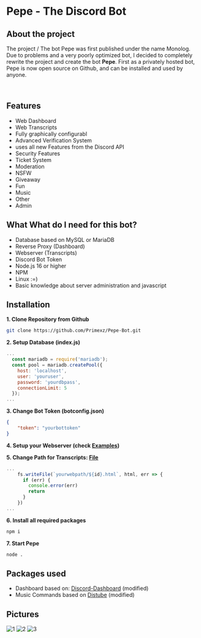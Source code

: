 # Pepe - The Discord Bot

## About the project
The project / The bot Pepe was first published under the name Monolog.
Due to problems and a very poorly optimized bot, I decided to completely rewrite the project and create the bot **Pepe**. 
First as a privately hosted bot, Pepe is now open source on Github, and can be installed and used by anyone. 

<br>

## Features
- Web Dashboard
- Web Transcripts
- Fully graphically configurabl
- Advanced Verification System
- uses all new Features from the Discord API
- Security Features
- Ticket System
- Moderation
- NSFW
- Giveaway
- Fun
- Music
- Other
- Admin



## What What do I need for this bot?
- Database based on MySQL or MariaDB
- Reverse Proxy (Dashboard)
- Webserver (Transcripts)
- Discord Bot Token
- Node.js 16 or higher
- NPM
- Linux :=)
- Basic knowledge about server administration and javascript




## Installation
**1. Clone Repository from Github**

```bash
git clone https://github.com/Primexz/Pepe-Bot.git
```

**2. Setup Database (index.js)**
```js
...
  const mariadb = require('mariadb');
  const pool = mariadb.createPool({
    host: 'localhost',
    user: 'youruser',
    password: 'yourdbpass',
    connectionLimit: 5
  });
...
```

**3. Change Bot Token (botconfig.json)**
```json
{
	"token": "yourbottoken"
}
```

**4. Setup your Webserver (check [Examples](https://github.com/Primexz/Pepe-Bot/tree/main/Examples))**

**5. Change Path for Transcripts: [File](https://github.com/Primexz/Pepe-Bot/blob/main/modules/transcript.js)**
```js
...
    fs.writeFile(`yourwebpath/${id}.html`, html, err => {
      if (err) {
        console.error(err)
        return
      }
    })
...
```

**6. Install all required packages**

```bash
npm i
```

**7. Start Pepe**
```bash
node .
```

## Packages used
- Dashboard based on: [Discord-Dashboard](https://github.com/breftejk/Discord.js-Web-Dashboard) (modified)
- Music Commands based on [Distube](https://github.com/skick1234/DisTube) (modified)

## Pictures
![1](https://i.imgur.com/XhYZCI0.png)
![2](https://i.imgur.com/ZeIkn3j.png)
![3](https://i.imgur.com/qYlsMBQ.png)

